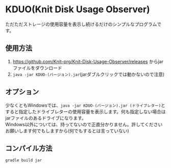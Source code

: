 # KDUO(Knit Disk Usage Observer)

ただただストレージの使用容量を表示し続けるだけのシンプルなプログラムです。

## 使用方法
1. https://github.com/Knit-prg/Knit-Disk-Usage-Observer/releases からjarファイルをダウンロード
2. `java -jar KDUO-(バージョン).jar`(jarダブルクリックでは動かないので注意)

## オプション
少なくともWindowsでは、`java -jar KDUO-(バージョン).jar (ドライブレター)`とすると指定したドライブレターの使用容量を表示します。何も指定しない場合はjarファイルのあるドライブになります。<br>
Windows以外については、持ってないので正直分かりません。許してくださいお願いします何でもしますから(何でもするとは言っていない)

## コンパイル方法
`gradle build jar`